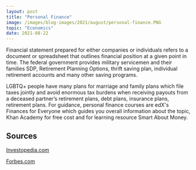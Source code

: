```yaml
---
layout: post
title: "Personal Finance"
image: /images/blog-images/2021/august/personal-finance.PNG
topic: "Economics"
date: 2021-08-22
---
```


Financial statement prepared for either companies or individuals  refers to a document or spreadsheet that outlines financial position at a given point in time. The federal government provides military servicemen and their families SDP, Retirement Planning Options, thrift saving plan, individual retirement accounts and many other saving programs. 

LGBTQ+ people have many plans for marriage and family plans which file taxes jointly and avoid enormous tax burdens when receiving payouts from a deceased partner’s retirement plans, debt plans, insurance plans, retirement plans. For guidance, personal finance courses are edX's Finances for Everyone which guides you overall information about the topic, Khan Academy for free cost and for learning resource Smart About Money.

## Sources

[Investopedia.com](https://www.investopedia.com/personal-finance-4427760)

[Forbes.com](https://www.forbes.com/personal-finance/?sh=555043fbebb0)
